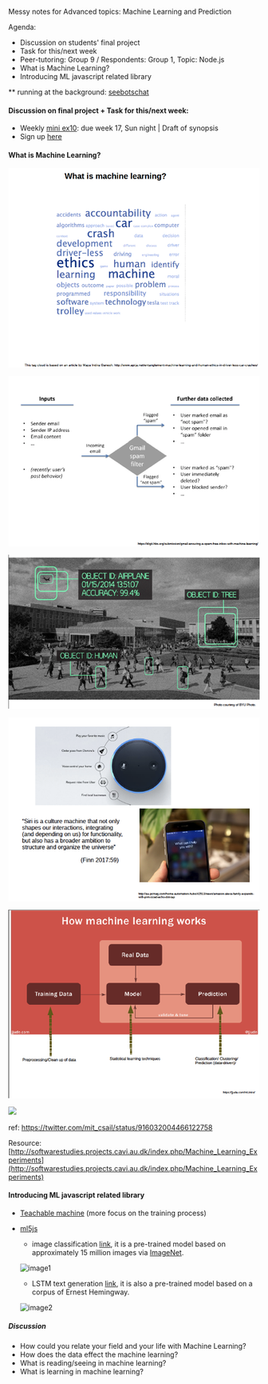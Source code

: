 Messy notes for Advanced topics: Machine Learning and Prediction

Agenda:
- Discussion on students' final project
- Task for this/next week
- Peer-tutoring: Group 9 / Respondents: Group 1, Topic: Node.js
- What is Machine Learning?
- Introducing ML javascript related library

** running at the background: [seebotschat](https://www.twitch.tv/videos/113582306)
  
#### Discussion on final project + Task for this/next week:
- Weekly [mini ex10](https://github.com/AUAP/AP2018/blob/master/all_miniex/mini_ex10.md): due week 17, Sun night | Draft of synopsis
- Sign up [here](https://etherpad.net/p/ap2018)

#### What is Machine Learning? 
![image3](https://github.com/AUAP/AP2018/blob/master/class11/ML1.png)

![image5](https://github.com/AUAP/AP2018/blob/master/class11/ML3.png)

![image6](https://github.com/AUAP/AP2018/blob/master/class11/ML4.png)

![image7](https://github.com/AUAP/AP2018/blob/master/class11/ML5.png)

![image4](https://github.com/AUAP/AP2018/blob/master/class11/ML2.png)

<img src="https://pbs.twimg.com/media/DLZmGjIW0AA628B.jpg" width="550">

ref: https://twitter.com/mit_csail/status/916032004466122758

Resource: [http://softwarestudies.projects.cavi.au.dk/index.php/Machine_Learning_Experiments](http://softwarestudies.projects.cavi.au.dk/index.php/Machine_Learning_Experiments)

#### Introducing ML javascript related library
- [Teachable machine](https://teachablemachine.withgoogle.com/) (more focus on the training process)
- [ml5js](https://github.com/ml5js)
  - image classification [link](https://rawgit.com/AUAP/AP2018/master/class11/sketch11_imageclassifier/index.html), it is a pre-trained model based on approximately 15 million images via [ImageNet](http://image-net.org/).
  
  ![image1](http://softwarestudies.projects.cavi.au.dk/images/thumb/c/c2/Ml5.png/628px-Ml5.png)
  - LSTM text generation [link](https://rawgit.com/AUAP/AP2018/master/class11/sketch11_LSTMText/index.html), it is also a pre-trained model based on a corpus of Ernest Hemingway.
  
  ![image2](http://softwarestudies.projects.cavi.au.dk/images/d/da/LSTMText.png)
  
##### Discussion
- How could you relate your field and your life with Machine Learning?
- How does the data effect the machine learning?
- What is reading/seeing in machine learning?
- What is learning in machine learning? 
